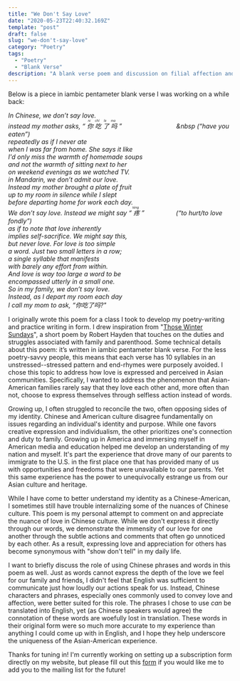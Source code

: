 ```yaml
---
title: "We Don't Say Love"
date: "2020-05-23T22:40:32.169Z"
template: "post"
draft: false
slug: "we-don't-say-love"
category: "Poetry"
tags:
  - "Poetry"
  - "Blank Verse"
description: "A blank verse poem and discussion on filial affection and piety in Chinese culture."
---
```


Below is a piece in iambic pentameter blank verse I was working on a while back:

*In Chinese, we don’t say love.  
instead my mother asks, “<ruby>
你 <rp>(</rp><rt>nǐ</rt><rp>)</rp>
吃 <rp>(</rp><rt>chī</rt><rp>)</rp>
了 <rp>(</rp><rt>le</rt><rp>)</rp>
吗 <rp>(</rp><rt>ma</rt><rp>)</rp>
</ruby>” &nbsp; &nbsp; &nbsp; &nbsp; &nbsp; &nbsp; &nbsp; &nbsp; &nbsp; &nbsp; &nbsp; &nbsp; &nbsp; &nbsp; &nbsp; &nbsp (“have you eaten”)  
repeatedly as if I never ate  
when I was far from home. She says it like  
I'd only miss the warmth of homemade soups  
and not the warmth of sitting next to her  
on weekend evenings as we watched TV.  
in Mandarin, we don’t admit our love.  
Instead my mother brought a plate of fruit  
up to my room in silence while I slept  
before departing home for work each day.  
We don’t say love. Instead we might say “<ruby>
疼 <rp>(</rp><rt>téng</rt><rp>)</rp>
</ruby>”    &nbsp; &nbsp; &nbsp;&nbsp; &nbsp; &nbsp; &nbsp; &nbsp; &nbsp; (“to hurt/to love fondly”)  
as if to note that love inherently  
implies self-sacrifice. We might say this,  
but never love. For love is too simple  
a word. Just two small letters in a row;  
a single syllable that manifests  
with barely any effort from within.  
And love is way too large a word to be  
encompassed utterly in a small one.  
So in my family, we don’t say love.  
Instead, as I depart my room each day  
I call my mom to ask, “你吃了吗?"*


I originally wrote this poem for a class I took to develop my poetry-writing and practice writing in form. I drew inspiration from "[Those Winter Sundays](https://www.poetryfoundation.org/poems/46461/those-winter-sundays)", a short poem by Robert Hayden that touches on the duties and struggles associated with family and parenthood. Some technical details about this poem: it’s written in iambic pentameter blank verse. For the less poetry-savvy people, this means that each verse has 10 syllables in an unstressed--stressed pattern and end-rhymes were purposely avoided. I chose this topic to address how love is expressed and perceived in Asian communities. Specifically, I wanted to address the phenomenon that Asian-American families rarely say that they love each other and, more often than not, choose to express themselves through selfless action instead of words.

Growing up, I often struggled to reconcile the two, often opposing sides of my identity. Chinese and American culture disagree fundamentally on issues regarding an individual's identity and purpose. While one favors creative expression and individualism, the other prioritizes one's connection and duty to family. Growing up in America and immersing myself in American media and education helped me develop an understanding of my nation and myself. It's part the experience that drove many of our parents to immigrate to the U.S. in the first place one that has provided many of us with opportunities and freedoms that were unavailable to our parents. Yet this same experience has the power to unequivocally estrange us from our Asian culture and heritage. 

While I have come to better understand my identity as a Chinese-American, I sometimes still have trouble internalizing some of the nuances of Chinese culture. This poem is my personal attempt to comment on and appreciate the nuance of love in Chinese culture. While we don't express it directly through our words, we demonstrate the immensity of our love for one another through the subtle actions and comments that often go unnoticed by each other. As a result, expressing love and appreciation for others has become synonymous with "show don't tell" in my daily life. 

I want to briefly discuss the role of using Chinese phrases and words in this poem as well. Just as words cannot express the depth of the love we feel for our family and friends, I didn't feel that English was sufficient to communicate just how loudly our actions speak for us. Instead, Chinese characters and phrases, especially ones commonly used to convey love and affection, were better suited for this role. The phrases I chose to use *can* be translated into English, yet (as Chinese speakers would agree) the connotation of these words are woefully lost in translation. These words in their original form were so much more accurate to my experience than anything I could come up with in English, and I hope they help underscore the uniqueness of the Asian-American experience.

Thanks for tuning in! I'm currently working on setting up a subscription form directly on my website, but please fill out this [form](https://forms.gle/xvFZcg22b1UGURso9) if you would like me to add you to the mailing list for the future!